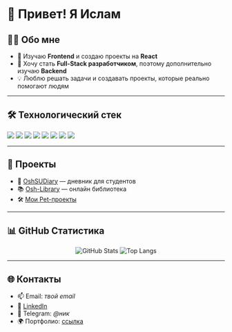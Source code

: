 # 👋 Привет! Я Ислам  

## 👨‍💻 Обо мне  
- 🚀 Изучаю **Frontend** и создаю проекты на **React**  
- 🎯 Хочу стать **Full-Stack разработчиком**, поэтому дополнительно изучаю **Backend**  
- 💡 Люблю решать задачи и создавать проекты, которые реально помогают людям  

---

## 🛠️ Технологический стек  

<p align="left">
  <img src="https://img.shields.io/badge/HTML5-E34F26?logo=html5&logoColor=fff&style=for-the-badge" />
  <img src="https://img.shields.io/badge/CSS3-1572B6?logo=css3&logoColor=fff&style=for-the-badge" />
  <img src="https://img.shields.io/badge/JavaScript-F7DF1E?logo=javascript&logoColor=000&style=for-the-badge" />
  <img src="https://img.shields.io/badge/React-61DAFB?logo=react&logoColor=000&style=for-the-badge" />
  <img src="https://img.shields.io/badge/Redux-764ABC?logo=redux&logoColor=fff&style=for-the-badge" />
  <img src="https://img.shields.io/badge/TypeScript-3178C6?logo=typescript&logoColor=fff&style=for-the-badge" />
  <img src="https://img.shields.io/badge/Python-3776AB?logo=python&logoColor=fff&style=for-the-badge" />
  <img src="https://img.shields.io/badge/Django-092E20?logo=django&logoColor=fff&style=for-the-badge" />
</p>

---

## 📌 Проекты  
- 📘 [OshSUDiary](https://github.com/OshSUDiary) — дневник для студентов  
- 📚 [Osh-Library](https://github.com/Osh-Library) — онлайн библиотека  
- 🛠️ [Мои Pet-проекты](https://github.com/isa851?tab=repositories)  

---

## 📊 GitHub Статистика  

<p align="center">
  <img src="https://github-readme-stats.vercel.app/api?username=isa851&show_icons=true&theme=radical" alt="GitHub Stats" />
  <img src="https://github-readme-stats.vercel.app/api/top-langs/?username=isa851&layout=compact&theme=radical" alt="Top Langs" />
</p>

---

## 🌐 Контакты  
- 📫 Email: *твой email*  
- 💼 [LinkedIn](#)  
- 💬 Telegram: *@ник*  
- 🌍 Портфолио: [ссылка](#)  
